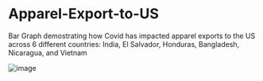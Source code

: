 # Apparel-Export-to-US

Bar Graph demostrating how Covid has impacted apparel exports to the US across 6 different countries: India, El Salvador, Honduras, Bangladesh, Nicaragua, and Vietnam

![image](https://user-images.githubusercontent.com/76888532/174223767-ff8846ae-2a28-4e61-80bd-d01d971b3bfc.png)
